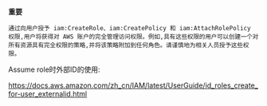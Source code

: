 

**重要**

```
通过向用户授予 iam:CreateRole、iam:CreatePolicy 和 iam:AttachRolePolicy 权限,用户将获得对 AWS 账户的完全管理访问权限。例如,具有这些权限的用户可以创建一个对所有资源具有完全权限的策略,并将该策略附加到任何角色。请谨慎地为相关人员授予这些权限。
```

Assume role时外部ID的使用:

https://docs.aws.amazon.com/zh_cn/IAM/latest/UserGuide/id_roles_create_for-user_externalid.html